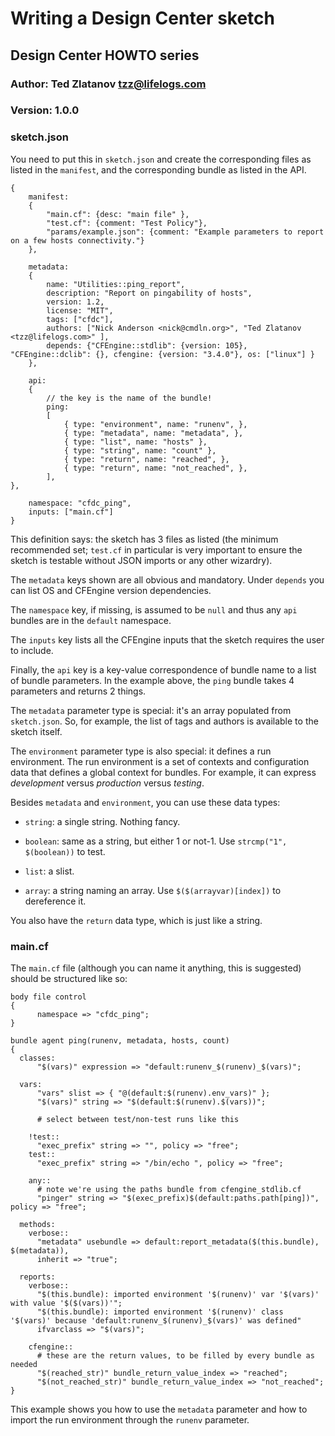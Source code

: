 # Writing a Design Center sketch

## Design Center HOWTO series

### Author: Ted Zlatanov <tzz@lifelogs.com>

### Version: 1.0.0

### sketch.json

You need to put this in `sketch.json` and create the corresponding files as
listed in the `manifest`, and the corresponding bundle as listed in the API.

    {
        manifest:
        {
            "main.cf": {desc: "main file" },
            "test.cf": {comment: "Test Policy"},
            "params/example.json": {comment: "Example parameters to report on a few hosts connectivity."}
        },

        metadata:
        {
            name: "Utilities::ping_report",
    	    description: "Report on pingability of hosts",
            version: 1.2,
            license: "MIT",
            tags: ["cfdc"],
            authors: ["Nick Anderson <nick@cmdln.org>", "Ted Zlatanov <tzz@lifelogs.com>" ],
            depends: {"CFEngine::stdlib": {version: 105}, "CFEngine::dclib": {}, cfengine: {version: "3.4.0"}, os: ["linux"] }
        },

        api:
        {
            // the key is the name of the bundle!
            ping:
            [
                { type: "environment", name: "runenv", },
                { type: "metadata", name: "metadata", },
                { type: "list", name: "hosts" },
                { type: "string", name: "count" },
                { type: "return", name: "reached", },
                { type: "return", name: "not_reached", },
            ],
    },
    
        namespace: "cfdc_ping",
        inputs: ["main.cf"]
    }

This definition says: the sketch has 3 files as listed (the minimum recommended
set; `test.cf` in particular is very important to ensure the sketch is testable
without JSON imports or any other wizardry).

The `metadata` keys shown are all obvious and mandatory.  Under `depends` you can
list OS and CFEngine version dependencies.

The `namespace` key, if missing, is assumed to be `null` and thus any `api`
bundles are in the `default` namespace.

The `inputs` key lists all the CFEngine inputs that the sketch requires the user
to include.

Finally, the `api` key is a key-value correspondence of bundle name to a list of
bundle parameters.  In the example above, the `ping` bundle takes 4 parameters
and returns 2 things.

The `metadata` parameter type is special: it's an array populated from
`sketch.json`.  So, for example, the list of tags and authors is available to
the sketch itself.

The `environment` parameter type is also special: it defines a run environment.
The run environment is a set of contexts and configuration data that defines a
global context for bundles.  For example, it can express *development* versus
*production* versus *testing*.

Besides `metadata` and `environment`, you can use these data types:

* `string`: a single string.  Nothing fancy.

* `boolean`: same as a string, but either 1 or not-1.  Use `strcmp("1", $(boolean))` to test.

* `list`: a slist.

* `array`: a string naming an array.  Use `$($(arrayvar)[index])` to dereference it.

You also have the `return` data type, which is just like a string.

### main.cf

The `main.cf` file (although you can name it anything, this is suggested) should
be structured like so:

```
body file control
{
      namespace => "cfdc_ping";
}

bundle agent ping(runenv, metadata, hosts, count)
{
  classes:
      "$(vars)" expression => "default:runenv_$(runenv)_$(vars)";

  vars:
      "vars" slist => { "@(default:$(runenv).env_vars)" };
      "$(vars)" string => "$(default:$(runenv).$(vars))";

      # select between test/non-test runs like this

    !test::
      "exec_prefix" string => "", policy => "free";
    test::
      "exec_prefix" string => "/bin/echo ", policy => "free";

    any::
      # note we're using the paths bundle from cfengine_stdlib.cf
      "pinger" string => "$(exec_prefix)$(default:paths.path[ping])", policy => "free";

  methods:
    verbose::
      "metadata" usebundle => default:report_metadata($(this.bundle), $(metadata)),
      inherit => "true";

  reports:
    verbose::
      "$(this.bundle): imported environment '$(runenv)' var '$(vars)' with value '$($(vars))'";
      "$(this.bundle): imported environment '$(runenv)' class '$(vars)' because 'default:runenv_$(runenv)_$(vars)' was defined"
      ifvarclass => "$(vars)";

    cfengine::
      # these are the return values, to be filled by every bundle as needed
      "$(reached_str)" bundle_return_value_index => "reached";
      "$(not_reached_str)" bundle_return_value_index => "not_reached";
}
```

This example shows you how to use the `metadata` parameter and how to import the
run environment through the `runenv` parameter.

